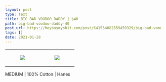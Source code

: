 ```yaml
---
layout: post
type: text
title: BIG BAD VOODOO DADDY | $40
path: big-bad-voodoo-daddy-40
post_url: https://heybuymyshit.com/post/641534082559459329/big-bad-voodoo-daddy-40
tags: []
date: 2021-01-28
---
```




<table style="width:100%;"><tr><td style="vertical-align:top;">
      <figure class="tmblr-full" data-orig-height="2048" data-orig-width="1365" data-orig-src="https://concertshirts.netlify.app/shirts/0355/0355-01.jpg"><img src="https://64.media.tumblr.com/2630c7e32daef01945604fa794cf8c49/ce8d4d768087372d-50/s540x810/3fb7795162eaf6551c259a7dcdd3632003bb3c15.jpg" data-orig-height="2048" data-orig-width="1365" data-orig-src="https://concertshirts.netlify.app/shirts/0355/0355-01.jpg"/></figure></td>
    <td style="vertical-align:top;">
      <figure class="tmblr-full" data-orig-height="2048" data-orig-width="1365" data-orig-src="https://concertshirts.netlify.app/shirts/0355/0355-02.jpg"><img src="https://64.media.tumblr.com/3a3920f02851e5ae4fb306529b26e833/ce8d4d768087372d-cf/s540x810/0e7793fdd28c589f28cdfa787715c285da241475.jpg" data-orig-height="2048" data-orig-width="1365" data-orig-src="https://concertshirts.netlify.app/shirts/0355/0355-02.jpg"/></figure></td>
  </tr></table><p>
  MEDIUM | 100% Cotton | Hanes
</p>
